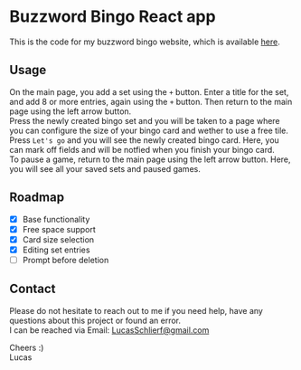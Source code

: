 # Buzzword Bingo React app

This is the code for my buzzword bingo website, which is available [here](https://bs-bingo.vercel.app).

## Usage

On the main page, you add a set using the `+` button. Enter a title for the set, and add 8 or more entries, again using the `+` button. Then return to the main page using the left arrow button.  
Press the newly created bingo set and you will be taken to a page where you can configure the size of your bingo card and wether to use a free tile. Press `Let's go` and you will see the newly created bingo card. Here, you can mark off fields and will be notfied when you finish your bingo card.  
To pause a game, return to the main page using the left arrow button. Here, you will see all your saved sets and paused games.

## Roadmap

- [x] Base functionality
- [x] Free space support
- [x] Card size selection
- [x] Editing set entries
- [ ] Prompt before deletion

## Contact

Please do not hesitate to reach out to me if you need help, have any questions about this project or found an error.  
I can be reached via Email: [LucasSchlierf@gmail.com](mailto:LucasSchlierf@gmail.com)

Cheers :)  
Lucas

